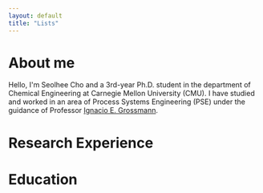 ```yaml
---
layout: default
title: "Lists"
---
```


# About me
Hello, I'm Seolhee Cho and a 3rd-year Ph.D. student in the department of Chemical Engineering at Carnegie Mellon University (CMU). I have studied and worked in an area of Process Systems Engineering (PSE) under the guidance of Professor [Ignacio E. Grossmann](http://egon.cheme.cmu.edu/). 


# Research Experience



# Education
